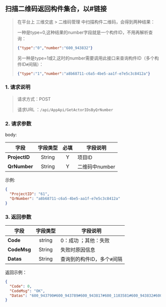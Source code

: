 ## 扫描二维码返回构件集合，以#链接

> 在平台上 三维交底 > 二维码管理 中扫描构件二维码，会得到两种结果：
>
> 一种是type=0,这种结果的number字段就是一个构件ID，不用再解析查询：
>
> ``` json
> {"type":"0","number":"600_943832"}
> ```
>
> 另一种是type=1或2,这时的number需要调用此接口来查询构件ID（多个构件ID`#`间隔）：
>
> ``` json
> {"type":"1","number":"a8b68711-c6a5-4be5-aa1f-e7e5c3c8412a"}
> ```
>
>

### 1. 请求说明

> 请求方式：POST
>
> 请求URL ：`/api/AppApi/GetActorIDsByQrNumber`

### 2. 请求参数

body:

| 字段          | 字段类型 | 必填 | 字段说明       |
| ------------- | :------: | :--: | -------------- |
| **ProjectID** |  String  |  Y   | 项目ID         |
| **QrNumber**  |  String  |  Y   | 二维码中number |

示例:

```json
{
  "ProjectID": "61",
  "QrNumber": "a8b68711-c6a5-4be5-aa1f-e7e5c3c8412a"
}
```

### 3. 返回参数

| 字段        | 字段类型 | 字段说明                    |
| ----------- | :------: | --------------------------- |
| **Code**    |  string  | 0：成功 ；其他：失败        |
| **CodeMsg** |  String  | 失败时原因信息              |
| **Datas**   |  String  | 查询到的构件ID，多个`#`间隔 |

返回示例：

```json
{
  "Code": 0,
  "CodeMsg": "OK",
  "Datas": "600_943790#600_943789#600_943817#600_1103581#600_943832#600_1112436#600_943788#600_943787#600_943786#600_1111654#600_943713#600_943712#600_943711#600_1109908#"
}
```